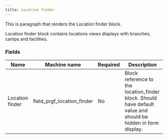 ```yaml
---
title: Location finder
---
```


This is paragraph that renders the Location finder block.

Location finder block contains locations views displays with branches, camps and facilities.

### Fields

| Name  | Machine name | Required | Description |
| ------------- | ------------- | ------------- | ------------- |
| Location finder | field\_prgf\_location\_finder | No | Block reference to the location_finder block. Should have default value and should be hidden in form display. |
